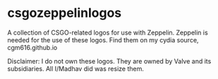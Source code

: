 # csgozeppelinlogos
A collection of CSGO-related logos for use with Zeppelin.  Zeppelin is needed for the use of these logos.
Find them on my cydia source, cgm616.github.io

Disclaimer: I do not own these logos.  They are owned by Valve and its subsidiaries.  All I/Madhav did was resize them.
